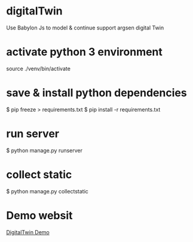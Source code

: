 # digitalTwin
Use Babylon Js to model &amp; continue support argsen digital Twin

# activate python 3 environment 
source ./venv/bin/activate

# save & install python dependencies  
$ pip freeze > requirements.txt
$ pip install -r requirements.txt

# run server
$ python manage.py runserver

# collect static
$ python manage.py collectstatic

# Demo websit
[DigitalTwin Demo](https://digitaltwin.argsen.com)